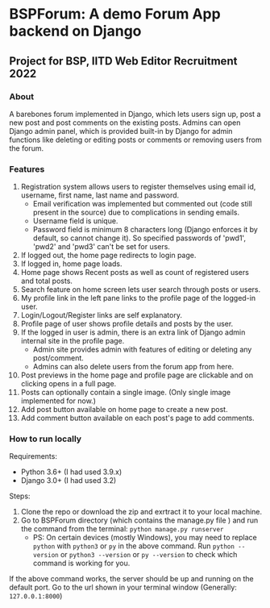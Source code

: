 # BSPForum: A demo Forum App backend on Django 
## Project for BSP, IITD Web Editor Recruitment 2022

### About
A barebones forum implemented in Django, which lets users sign up, post a new post and post comments on the existing posts. Admins can open Django admin panel, which is provided built-in by Django for admin functions like deleting or editing posts or comments or removing users from the forum.

### Features
1. Registration system allows users to register themselves using email id, username, first name, last name and password.
    - Email verification was implemented but commented out (code still present in the source) due to complications in sending emails.
    - Username field is unique.
    - Password field is minimum 8 characters long (Django enforces it by default, so cannot change it). So specified passwords of 'pwd1', 'pwd2' and 'pwd3' can't be set for users.
2. If logged out, the home page redirects to login page.
3. If logged in, home page loads.
4. Home page shows Recent posts as well as count of registered users and total posts.
5. Search feature on home screen lets user search through posts or users.
6. My profile link in the left pane links to the profile page of the logged-in user.
7. Login/Logout/Register links are self explanatory. 
8. Profile page of user shows profile details and posts by the user.
9. If the logged in user is admin, there is an extra link of Django admin internal site in the profile page.
    - Admin site provides admin with features of editing or deleting any post/comment.
    - Admins can also delete users from the forum app from here.
10. Post previews in the home page and profile page are clickable and on clicking opens in a full page.
11. Posts can optionally contain a single image. (Only single image implemented for now.)
12. Add post button available on home page to create a new post.
13. Add comment button available on each post's page to add comments.

### How to run locally
Requirements:
- Python 3.6+ (I had used 3.9.x)
- Django 3.0+ (I had used 3.2)

Steps:
1. Clone the repo or download the zip and exrtract it to your local machine.
2. Go to BSPForum directory (which contains the manage.py file ) and run the command from the terminal: `python manage.py runserver`
    - PS: On certain devices (mostly Windows), you may need to replace `python` with `python3` or `py` in the above command. Run `python --version` or `python3 --version` or `py --version` to check which command is working for you.

If the above command works, the server should be up and running on the default port. Go to the url shown in your terminal window (Generally: `127.0.0.1:8000`)